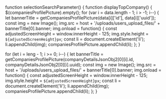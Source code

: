 function selectionSearchParameter() {
function displayTopCompany() {
$(companiesProfilePicture).empty();
for (var i = data.length - 1; i > -1; i--) {
                    let bannerTitle = getCompaniesProfilePicture(data[i]['id'], data[i]['uuid']);
                    const img = new Image();
                    img.src = host + '/uploads/users_upload_files/' + bannerTitle[0].banner;
                    img.onload = function() {
                        const adjustedScreenHeight = window.innerHeight - 125;
                        img.style.height = `${adjustedScreenHeight}px`;
                        const li = document.createElement('li');
                        li.appendChild(img);
                        companiesProfilePicture.appendChild(li);
                    };
                }






for (let i = leng - 1; i >= 0; i--) {
	let bannerTitle = getCompaniesProfilePicture(companyDetailsJsonObj2[0][i].id, companyDetailsJsonObj2[0][i].uuid);
	const img = new Image();
	img.src = host + '/uploads/users_upload_files/' + bannerTitle[0].banner;
	img.onload = function() {
		const adjustedScreenHeight = window.innerHeight - 125;
		img.style.height = `${adjustedScreenHeight}px`;
		const li = document.createElement('li');
		li.appendChild(img);
		companiesProfilePicture.appendChild(li);
	};
}